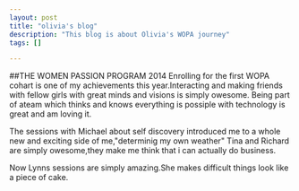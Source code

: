 ```yaml
---
layout: post
title: "olivia's blog"
description: "This blog is about Olivia's WOPA journey"
tags: []

---
```



##THE WOMEN PASSION PROGRAM 2014
Enrolling for the first WOPA cohart is one of my achievements this year.Interacting and making friends with fellow girls with great minds and visions is simply owesome.
Being part of ateam which thinks and knows everything is possiple with technology is great and am loving it.

The sessions with Michael about self discovery introduced me to a whole new and exciting side of me,"determinig my own weather"
 Tina and Richard are simply owesome,they make me think that i can actually do business.

Now Lynns sessions are simply amazing.She makes difficult things look like a piece of cake.






